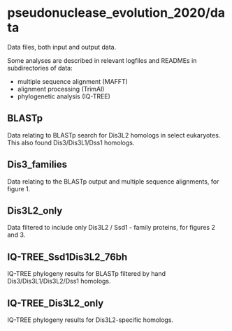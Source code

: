 # pseudonuclease_evolution_2020/data

Data files, both input and output data.

Some analyses are described in relevant logfiles and READMEs in subdirectories of data: 

* multiple sequence alignment (MAFFT)
* alignment processing (TrimAl)
* phylogenetic analysis (IQ-TREE)

## BLASTp

Data relating to BLASTp search for Dis3L2 homologs in select eukaryotes. 
This also found Dis3/Dis3L1/Dss1 homologs.

## Dis3_families

Data relating to the BLASTp output and multiple sequence alignments, for figure 1.

## Dis3L2_only

Data filtered to include only Dis3L2 / Ssd1 - family proteins, for figures 2 and 3.

## IQ-TREE_Ssd1Dis3L2_76bh

IQ-TREE phylogeny results for BLASTp filtered by hand Dis3/Dis3L1/Dis3L2/Dss1 homologs.

## IQ-TREE_Dis3L2_only

IQ-TREE phylogeny results for Dis3L2-specific homologs.
